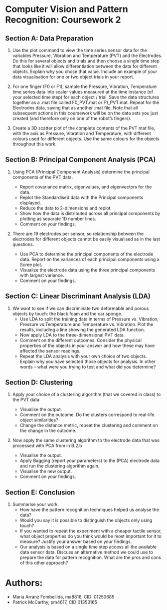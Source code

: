 # Computer Vision and Pattern Recognition: Coursework 2

## Section A: Data Preparation
1. Use the plot command to view the time series sensor data for the variables Pressure, Vibration and Temperature (PVT) and the Electrodes. Do this for several objects and trials and then choose a single time step that looks like it will allow differentiation between the data for different objects. Explain why you chose that value. Include an example of your data visualisation for one or two object trials in your report.

2. For one finger (F0 or F1), sample the Pressure, Vibration, Temperature time series data into scaler values measured at the time instance (of your selected time step) for each object / trial. Save the data structures together as a .mat file called F0_PVT.mat or F1_PVT.mat. Repeat for the Electrodes data, saving that as another .mat file. Note that all subsequent actions in this coursework will be on the data sets you just created (and therefore only on one of the robot’s fingers).

3. Create a 3D scatter plot of the complete contents of the PVT mat file, with the axis as Pressure, Vibration and Temperature, with different colours used for different objects. Use the same colours for the objects throughout this work.

## Section B: Principal Component Analysis (PCA)
1. Using PCA (Principal Component Analysis) determine the principal components of the PVT data.
      - Report covariance matrix, eigenvalues, and eigenvectors for the data.
      - Replot the Standardised data with the Principal components displayed.
      - Reduce the data to 2-dimensions and replot.
      - Show how the data is distributed across all principal components by plotting as separate 1D number lines.
      - Comment on your findings.
     
2. There are 19 electrodes per sensor, so relationship between the electrodes for different objects cannot be easily visualised as in the last questions.
      - Use PCA to determine the principal components of the electrode data. Report on the variances of each principal components using a Scree plot.
      - Visualize the electrode data using the three principal components with largest variance.
      - Comment on your findings.

## Section C: Linear Discriminant Analysis (LDA)
1. We want to see if we can discriminate two deformable and porous objects by touch: the black foam and the car sponge.
      - Use LDA to split the training data in terms of Pressure vs. Vibration, Pressure vs.Temperature and Temperature vs. Vibration. Plot the results, including a line showing the generated LDA function.
      - Now apply LDA to the three-dimensional PVT data.
      - Comment on the different outcomes. Consider the physical properties of the objects in your answer and how these may have affected the sensor readings.
      - Repeat the LDA analysis with your own choice of two objects. Explain why you have selected those objects for analysis. In other words – what were you trying to test and what did you determine?

## Section D: Clustering
1. Apply your choice of a clustering algorithm (that we covered in class) to the PVT data
      - Visualise the output.
      - Comment on the outcome. Do the clusters correspond to real-life object similarities?
      - Change the distance metric, repeat the clustering and comment on the change in the outcome.
      
2. Now apply the same clustering algorithm to the electrode data that was processed with PCA
from in B.2.b
      - Visualise the output.
      - Apply Bagging (report your parameters) to the (PCA) electrode data and run the clustering algorithm again.
      - Visualise the new output.
      - Comment on your findings.

## Section E: Conclusion
1. Summarise your work.
      - How have the pattern recognition techniques helped us analyse the data?
      - Would you say it is possible to distinguish the objects only using touch?
      - If you wanted to repeat the experiment with a cheaper tactile sensor, what object properties do you think would be most important for it to measure? Justify your answer based on your findings.
      - Our analysis is based on a single time step access all the available data sensor data. Discuss an alternative method we could use to prepare the data for pattern recognition. What are the pros and cons of this other approach?

# Authors:
- Maria Arranz Fombellida, ma8816, CID: 01250685
- Patrick McCarthy, pm4617, CID:01353165
